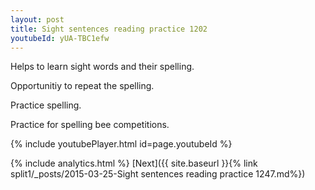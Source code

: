 ```yaml
---
layout: post
title: Sight sentences reading practice 1202
youtubeId: yUA-TBC1efw
---
```

 
 
Helps to learn sight words and their spelling.

Opportunitiy to repeat the spelling. 

Practice spelling. 
 
Practice for spelling bee competitions. 
 
{% include youtubePlayer.html id=page.youtubeId %}
 
 
{% include analytics.html %} 
[Next]({{ site.baseurl }}{% link  split1/_posts/2015-03-25-Sight sentences reading practice 1247.md%})
 

